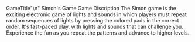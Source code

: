 GameTitle"\n"
  Simon's Game
Game Discription
  The Simon game is the exciting electronic game of lights and sounds in which players must repeat random sequences of lights by pressing the colored pads in the        correct order. It's fast-paced play, with lights and sounds that can challenge you. Experience the fun as you repeat the patterns and advance to higher levels.
  
